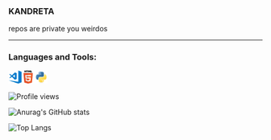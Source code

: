 ### KANDRETA
repos are private you weirdos

---

### Languages and Tools:

<img align="left" alt="Visual Studio Code" width="26px" src="https://raw.githubusercontent.com/github/explore/80688e429a7d4ef2fca1e82350fe8e3517d3494d/topics/visual-studio-code/visual-studio-code.png" />

<img align="left" alt="HTML5" width="26px" src="https://raw.githubusercontent.com/github/explore/80688e429a7d4ef2fca1e82350fe8e3517d3494d/topics/html/html.png" />
<img src="https://raw.githubusercontent.com/devicons/devicon/c5378d6c2510ffa0b3e4475af95618a8048d6cf1/icons/python/python-original.svg" alt="python" width="26px" height="26px"/>

![Profile views](https://komarev.com/ghpvc/?username=kandreta)
<br/>


![Anurag's GitHub stats](https://github-readme-stats.vercel.app/api?username=kandreta&theme=dark&show_icons=true&hide=contribs,prs&count_private=true)
<br />

![Top Langs](https://github-readme-stats.vercel.app/api/top-langs/?username=kandreta&layout=compact)


<!--



